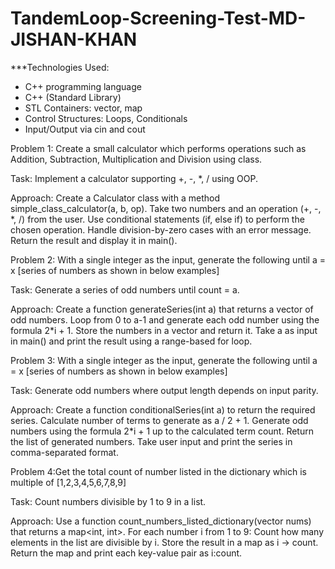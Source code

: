# TandemLoop-Screening-Test-MD-JISHAN-KHAN


***Technologies Used:

- C++ programming language
- C++ (Standard Library)
- STL Containers: vector, map
- Control Structures: Loops, Conditionals
- Input/Output via cin and cout
  

Problem 1: Create a small calculator which performs operations such as Addition, Subtraction, Multiplication and Division using class.

Task: Implement a calculator supporting +, -, *, / using OOP.

Approach:
Create a Calculator class with a method simple_class_calculator(a, b, op).
Take two numbers and an operation (+, -, *, /) from the user.
Use conditional statements (if, else if) to perform the chosen operation.
Handle division-by-zero cases with an error message.
Return the result and display it in main().



Problem 2: With a single integer as the input, generate the following until a = x [series of numbers as shown in below examples]

Task: Generate a series of odd numbers until count = a.

Approach:
Create a function generateSeries(int a) that returns a vector of odd numbers.
Loop from 0 to a-1 and generate each odd number using the formula 2*i + 1.
Store the numbers in a vector and return it.
Take a as input in main() and print the result using a range-based for loop.



Problem 3:  With a single integer as the input, generate the following until a = x [series of numbers as shown in below examples]

Task: Generate odd numbers where output length depends on input parity.

Approach:
Create a function conditionalSeries(int a) to return the required series.
Calculate number of terms to generate as a / 2 + 1.
Generate odd numbers using the formula 2*i + 1 up to the calculated term count.
Return the list of generated numbers.
Take user input and print the series in comma-separated format.


Problem 4:Get the total count of number listed in the dictionary which is multiple of [1,2,3,4,5,6,7,8,9]

Task: Count numbers divisible by 1 to 9 in a list.

Approach:
Use a function count_numbers_listed_dictionary(vector<int> nums) that returns a map<int, int>.
For each number i from 1 to 9:
Count how many elements in the list are divisible by i.
Store the result in a map as i → count.
Return the map and print each key-value pair as i:count.


  
